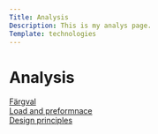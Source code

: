 ```yaml
---
Title: Analysis
Description: This is my analys page.
Template: technologies
---
```


Analysis
==========================

<div class="box">
   <a href="analysis/01_colors/">Färgval</a>
</div>

<div class="box wide">
   <a href="analysis/02_load/">Load and preformnace</a>
</div>

<div class="box full">
 <a href="analysis/03_design_principles/">Design principles</a>
</div>
